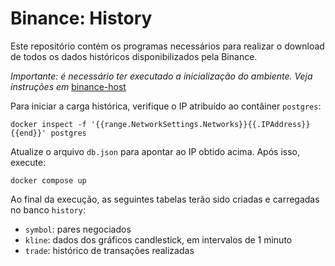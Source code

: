 # Binance: History

Este repositório contém os programas necessários para realizar o download de todos os dados históricos disponibilizados pela Binance.

_Importante: é necessário ter executado a inicialização do ambiente. Veja instruções em_ [binance-host](https://github.com/vjucosky/binance-host)

Para iniciar a carga histórica, verifique o IP atribuído ao contâiner `postgres`:

```shell
docker inspect -f '{{range.NetworkSettings.Networks}}{{.IPAddress}}{{end}}' postgres
```

Atualize o arquivo `db.json` para apontar ao IP obtido acima. Após isso, execute:

```shell
docker compose up
```

Ao final da execução, as seguintes tabelas terão sido criadas e carregadas no banco `history`:

* `symbol`: pares negociados
* `kline`: dados dos gráficos candlestick, em intervalos de 1 minuto
* `trade`: histórico de transações realizadas
